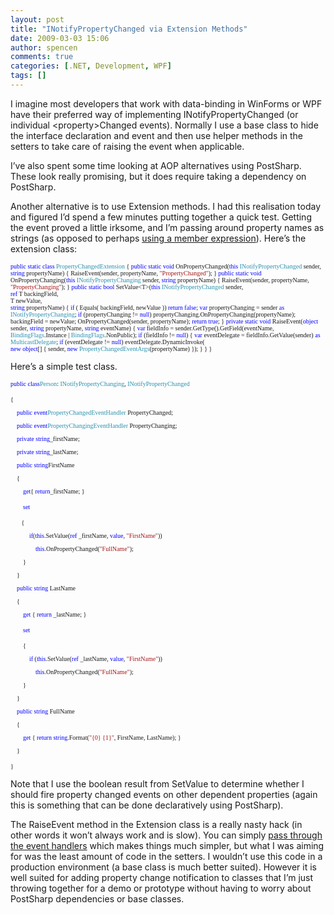 ```yaml
---
layout: post
title: "INotifyPropertyChanged via Extension Methods"
date: 2009-03-03 15:06
author: spencen
comments: true
categories: [.NET, Development, WPF]
tags: []
---
```



I imagine most developers that work with data-binding in WinForms or WPF have their preferred way of implementing INotifyPropertyChanged (or individual &lt;property&gt;Changed events). Normally I use a base class to hide the interface declaration and event and then use helper methods in the setters to take care of raising the event when applicable.
  

I’ve also spent some time looking at AOP alternatives using PostSharp. These look really promising, but it does require taking a dependency on PostSharp. 
  

Another alternative is to use Extension methods. I had this realisation today and figured I’d spend a few minutes putting together a quick test. Getting the event proved a little irksome, and I’m passing around property names as strings (as opposed to perhaps [using a member expression](http://blog.hightech.ir/2008/09/enhanced-inotifypropertychanged.html)). Here’s the extension class:
  

>   

<span style="color: blue"><font size="1" face="Verdana">public static class </font></span><font size="1"><font face="Verdana"><span style="color: #2b91af">PropertyChangedExtension
</span>{
<span style="color: blue">public static void </span>OnPropertyChanged(<span style="color: blue">this </span><span style="color: #2b91af">INotifyPropertyChanged </span>sender, <span style="color: blue">string </span>propertyName)
{
RaiseEvent(sender, propertyName,  <span style="color: #a31515">&quot;PropertyChanged&quot;</span>);
}
<span style="color: blue">public static void </span>OnPropertyChanging(<span style="color: blue">this </span><span style="color: #2b91af">INotifyPropertyChanging </span>sender, <span style="color: blue">string </span>propertyName)
{
RaiseEvent(sender, propertyName, <span style="color: #a31515">&quot;PropertyChanging&quot;</span>);
}
<span style="color: blue">public static bool </span>SetValue&lt;T&gt;(<span style="color: blue">this </span><span style="color: #2b91af">INotifyPropertyChanged </span>sender,   
                                                  </font></font><font size="1"><font face="Verdana"><span style="color: blue">ref </span>T backingField,   
                                                  T newValue,   
                                                  <span style="color: blue">string </span>propertyName)
{
<span style="color: blue">if </span>( Equals( backingField, newValue ))
<span style="color: blue">return false</span>;
<span style="color: blue">var </span>propertyChanging = sender <span style="color: blue">as </span><span style="color: #2b91af">INotifyPropertyChanging</span>;
<span style="color: blue">if </span>(propertyChanging != <span style="color: blue">null</span>)
propertyChanging.OnPropertyChanging(propertyName);
backingField = newValue;
OnPropertyChanged(sender, propertyName);
<span style="color: blue">return true</span>;
}
<span style="color: blue">private static void </span>RaiseEvent(<span style="color: blue">object </span>sender, <span style="color: blue">string </span>propertyName, <span style="color: blue">string </span>eventName)
{
<span style="color: blue">var </span>fieldInfo = sender.GetType().GetField(eventName, <span style="color: #2b91af">BindingFlags</span>.Instance | <span style="color: #2b91af">BindingFlags</span>.NonPublic);
<span style="color: blue">if </span>(fieldInfo != <span style="color: blue">null</span>)
{
<span style="color: blue">var </span>eventDelegate = fieldInfo.GetValue(sender) <span style="color: blue">as </span><span style="color: #2b91af">MulticastDelegate</span>;
<span style="color: blue">if </span>(eventDelegate != <span style="color: blue">null</span>)
eventDelegate.DynamicInvoke(  
                       <span style="color: blue">new object</span>[] { sender, <span style="color: blue">new </span><span style="color: #2b91af">PropertyChangedEventArgs</span>(propertyName) });
}
}
}</font></font>




<a href="http://11011.net/software/vspaste"></a>


Here’s a simple test class. 



>


<font size="1" face="Verdana"><span style="color: blue">public class</span><span style="color: #2b91af">Person</span>: <span style="color: #2b91af">INotifyPropertyChanging</span>, </font><font size="1"><font face="Verdana"><span style="color: #2b91af">INotifyPropertyChanged
  
</span>{
  
&#160;&#160;&#160; <span style="color: blue">public event</span><span style="color: #2b91af">PropertyChangedEventHandler </span>PropertyChanged;
  
&#160;&#160;&#160; <span style="color: blue">public event</span><span style="color: #2b91af">PropertyChangingEventHandler </span>PropertyChanging;
  

  
&#160;&#160;&#160; <span style="color: blue">private string</span>_firstName;
  
&#160;&#160;&#160; <span style="color: blue">private string</span>_lastName;
  

  
&#160;&#160;&#160; <span style="color: blue">public string</span>FirstName
  
&#160;&#160;&#160; {
  
&#160;&#160;&#160;&#160;&#160;&#160;&#160; <span style="color: blue">get</span>{ <span style="color: blue">return</span>_firstName; }
  
&#160;&#160;&#160;&#160;&#160;&#160;&#160; </font></font><font size="1"><font face="Verdana"><span style="color: blue">set
  
&#160;&#160;&#160;&#160;&#160;&#160; </span>{
  
&#160;&#160;&#160;&#160;&#160;&#160;&#160;&#160;&#160;&#160;&#160; <span style="color: blue">if</span>(<span style="color: blue">this</span>.SetValue(<span style="color: blue">ref </span>_firstName, <span style="color: blue">value</span>, <span style="color: #a31515">&quot;FirstName&quot;</span>))
  
&#160;&#160;&#160;&#160;&#160;&#160;&#160;&#160;&#160;&#160;&#160;&#160;&#160;&#160;&#160; <span style="color: blue">this</span>.OnPropertyChanged(<span style="color: #a31515">&quot;FullName&quot;</span>);
  
&#160;&#160;&#160;&#160;&#160;&#160;&#160; }
  
&#160;&#160;&#160; }
  

  
&#160;&#160;&#160; <span style="color: blue">public string </span>LastName
  
&#160;&#160;&#160; {
  
&#160;&#160;&#160;&#160;&#160;&#160;&#160; <span style="color: blue">get </span>{ <span style="color: blue">return </span>_lastName; }
  
&#160;&#160;&#160;&#160;&#160;&#160;&#160; </font></font><font size="1"><font face="Verdana"><span style="color: blue">set
  
&#160;&#160;&#160;&#160;&#160;&#160;&#160; </span>{
  
&#160;&#160;&#160;&#160;&#160;&#160;&#160;&#160;&#160;&#160;&#160; <span style="color: blue">if </span>(<span style="color: blue">this</span>.SetValue(<span style="color: blue">ref </span>_lastName, <span style="color: blue">value</span>, <span style="color: #a31515">&quot;FirstName&quot;</span>))
  
&#160;&#160;&#160;&#160;&#160;&#160;&#160;&#160;&#160;&#160;&#160;&#160;&#160;&#160;&#160; <span style="color: blue">this</span>.OnPropertyChanged(<span style="color: #a31515">&quot;FullName&quot;</span>);
  
&#160;&#160;&#160;&#160;&#160;&#160;&#160; }
  
&#160;&#160;&#160; }
  

  
&#160;&#160;&#160; <span style="color: blue">public string </span>FullName
  
&#160;&#160;&#160; {
  
&#160;&#160;&#160;&#160;&#160;&#160;&#160; <span style="color: blue">get </span>{ <span style="color: blue">return string</span>.Format(<span style="color: #a31515">&quot;{0} {1}&quot;</span>, FirstName, LastName); }
  
&#160;&#160;&#160; }
  
}</font></font>




<a href="http://11011.net/software/vspaste"></a>


Note that I use the boolean result from SetValue to determine whether I should fire property changed events on other dependent properties (again this is something that can be done declaratively using PostSharp).



The RaiseEvent method in the Extension class is a really nasty hack (in other words it won’t always work and is slow). You can simply [pass through the event handlers](http://blog.jeffhandley.com/archive/2008/10/07/inotifypropertychanged---extension-methods.aspx) which makes things much simpler, but what I was aiming for was the least amount of code in the setters. I wouldn’t use this code in a production environment (a base class is much better suited). However it is well suited for adding property change notification to classes that I’m just throwing together for a demo or prototype without having to worry about PostSharp dependencies or base classes.


